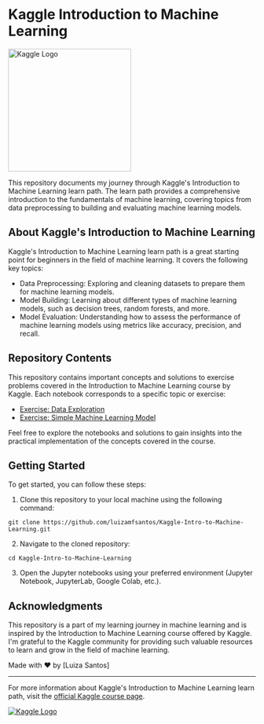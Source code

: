 # Kaggle Introduction to Machine Learning

[<img src="https://upload.wikimedia.org/wikipedia/commons/7/7c/Kaggle_logo.png" alt="Kaggle Logo" width="250">](https://www.kaggle.com/learn/intro-to-machine-learning)


This repository documents my journey through Kaggle's Introduction to Machine Learning learn path. The learn path provides a comprehensive introduction to the fundamentals of machine learning, covering topics from data preprocessing to building and evaluating machine learning models.

## About Kaggle's Introduction to Machine Learning

Kaggle's Introduction to Machine Learning learn path is a great starting point for beginners in the field of machine learning. It covers the following key topics:

- Data Preprocessing: Exploring and cleaning datasets to prepare them for machine learning models.
- Model Building: Learning about different types of machine learning models, such as decision trees, random forests, and more.
- Model Evaluation: Understanding how to assess the performance of machine learning models using metrics like accuracy, precision, and recall.

## Repository Contents

This repository contains important concepts and solutions to exercise problems covered in the Introduction to Machine Learning course by Kaggle. Each notebook corresponds to a specific topic or exercise:

- [Exercise: Data Exploration](exercise-explore-your-data.ipynb)
- [Exercise: Simple Machine Learning Model](exercise-your-first-machine-learning-model.ipynb)

Feel free to explore the notebooks and solutions to gain insights into the practical implementation of the concepts covered in the course.

## Getting Started

To get started, you can follow these steps:

1. Clone this repository to your local machine using the following command:
```
git clone https://github.com/luizamfsantos/Kaggle-Intro-to-Machine-Learning.git
```
2. Navigate to the cloned repository:
```
cd Kaggle-Intro-to-Machine-Learning
```

3. Open the Jupyter notebooks using your preferred environment (Jupyter Notebook, JupyterLab, Google Colab, etc.).

## Acknowledgments

This repository is a part of my learning journey in machine learning and is inspired by the Introduction to Machine Learning course offered by Kaggle. I'm grateful to the Kaggle community for providing such valuable resources to learn and grow in the field of machine learning.

Made with ❤️ by [Luiza Santos]

---

For more information about Kaggle's Introduction to Machine Learning learn path, visit the [official Kaggle course page](https://www.kaggle.com/learn/intro-to-machine-learning).

[![Kaggle Logo](https://upload.wikimedia.org/wikipedia/commons/7/7c/Kaggle_logo.png)](https://www.kaggle.com/learn/intro-to-machine-learning)
